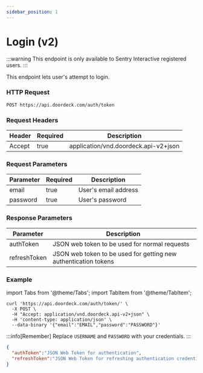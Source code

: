 ```yaml
---
sidebar_position: 1
---
```


# Login (v2)

:::warning
This endpoint is only available to Sentry Interactive registered users.
:::

This endpoint lets user's attempt to login.

### HTTP Request

`POST https://api.doordeck.com/auth/token`

### Request Headers

| Header | Required | Description                          |
|--------|----------|--------------------------------------|
| Accept | true     | application/vnd.doordeck.api-v2+json |

### Request Parameters

| Parameter | Required | Description          |
|-----------|----------|----------------------|
| email     | true     | User's email address |
| password  | true     | User's password      |

### Response Parameters

| Parameter    | Description                                                     |
|--------------|-----------------------------------------------------------------|
| authToken    | JSON web token to be used for normal requests                   |
| refreshToken | JSON web token to be used for getting new authentication tokens |


### Example

import Tabs from '@theme/Tabs';
import TabItem from '@theme/TabItem';

<Tabs>
<TabItem value="request" label="Request">

```shell showLineNumbers title="CURL"
curl 'https://api.doordeck.com/auth/token/' \
  -X POST \
  -H "Accept: application/vnd.doordeck.api-v2+json" \
  -H 'content-type: application/json' \
  --data-binary '{"email":"EMAIL","password":"PASSWORD"}'
```

:::info[Remember]
Replace `USERNAME` and `PASSWORD` with your credentials.
:::

</TabItem>
<TabItem value="response" label="Response">

```json showLineNumbers title="JSON"
{
  "authToken":"JSON Web Token for authentication",
  "refreshToken":"JSON Web Token for refreshing authentication credentials"
}
```

</TabItem>
</Tabs>
